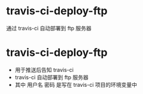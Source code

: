 # travis-ci-deploy-ftp
通过 travis-ci 自动部署到 ftp 服务器


# travis-ci-deploy-ftp
- 用于推送后告知 travis-ci
- travis-ci 自动部署到 ftp 服务器
- 其中 用户名 密码 是写在 travis-ci 项目的环境变量中 
